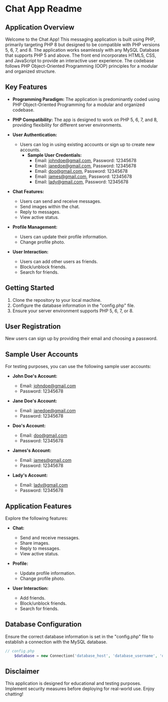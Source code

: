 # Chat App Readme

## Application Overview

Welcome to the Chat App! This messaging application is built using PHP, primarily targeting PHP 8 but designed to be compatible with PHP versions 5, 6, 7, and 8. The application works seamlessly with any MySQL Database that supports PHP 5 and above. The front end incorporates HTML5, CSS, and JavaScript to provide an interactive user experience. The codebase follows PHP Object-Oriented Programming (OOP) principles for a modular and organized structure.

## Key Features

- **Programming Paradigm:** The application is predominantly coded using PHP Object-Oriented Programming for a modular and organized codebase.

- **PHP Compatibility:** The app is designed to work on PHP 5, 6, 7, and 8, providing flexibility for different server environments.

- **User Authentication:**
  - Users can log in using existing accounts or sign up to create new accounts.
    - **Sample User Credentials:**
      - Email: johndoe@gmail.com, Password: 12345678
      - Email: janedoe@gmail.com, Password: 12345678
      - Email: doo@gmail.com, Password: 12345678
      - Email: james@gmail.com, Password: 12345678
      - Email: lady@gmail.com, Password: 12345678

- **Chat Features:**
  - Users can send and receive messages.
  - Send images within the chat.
  - Reply to messages.
  - View active status.

- **Profile Management:**
  - Users can update their profile information.
  - Change profile photo.

- **User Interaction:**
  - Users can add other users as friends.
  - Block/unblock friends.
  - Search for friends.

## Getting Started

1. Clone the repository to your local machine.
2. Configure the database information in the "config.php" file.
3. Ensure your server environment supports PHP 5, 6, 7, or 8.

## User Registration

New users can sign up by providing their email and choosing a password.

## Sample User Accounts

For testing purposes, you can use the following sample user accounts:

- **John Doe's Account:**
  - Email: johndoe@gmail.com
  - Password: 12345678

- **Jane Doe's Account:**
  - Email: janedoe@gmail.com
  - Password: 12345678

- **Doo's Account:**
  - Email: doo@gmail.com
  - Password: 12345678

- **James's Account:**
  - Email: james@gmail.com
  - Password: 12345678

- **Lady's Account:**
  - Email: lady@gmail.com
  - Password: 12345678

## Application Features

Explore the following features:

- **Chat:**
  - Send and receive messages.
  - Share images.
  - Reply to messages.
  - View active status.

- **Profile:**
  - Update profile information.
  - Change profile photo.

- **User Interaction:**
  - Add friends.
  - Block/unblock friends.
  - Search for friends.

## Database Configuration

Ensure the correct database information is set in the "config.php" file to establish a connection with the MySQL database.

```php
// config.php
    $database = new Connection('database_host', 'database_username', 'database_password', 'database_name');
```

## Disclaimer

This application is designed for educational and testing purposes. Implement security measures before deploying for real-world use. Enjoy chatting!
